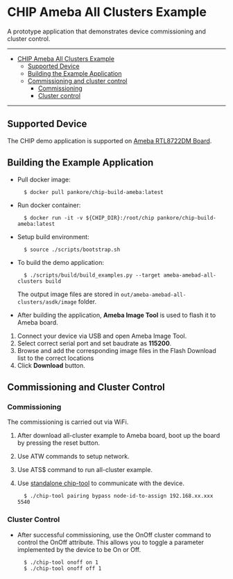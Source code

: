 # CHIP Ameba All Clusters Example

A prototype application that demonstrates device commissioning and cluster
control.

---

-   [CHIP Ameba All Clusters Example](#chip-ameba-all-clusters-example)
    -   [Supported Device](#supported-device)
    -   [Building the Example Application](#building-the-example-application)
    -   [Commissioning and cluster control](#commissioning-and-cluster-control)
        -   [Commissioning](#commissioning)
        -   [Cluster control](#cluster-control)

---

## Supported Device

The CHIP demo application is supported on
[Ameba RTL8722DM Board](https://www.amebaiot.com/en/amebad).

## Building the Example Application

-   Pull docker image:

          $ docker pull pankore/chip-build-ameba:latest

-   Run docker container:

          $ docker run -it -v ${CHIP_DIR}:/root/chip pankore/chip-build-ameba:latest

-   Setup build environment:

          $ source ./scripts/bootstrap.sh

-   To build the demo application:

          $ ./scripts/build/build_examples.py --target ameba-amebad-all-clusters build

    The output image files are stored in
    `out/ameba-amebad-all-clusters/asdk/image` folder.

-   After building the application, **Ameba Image Tool** is used to flash it to
    Ameba board.

1.  Connect your device via USB and open Ameba Image Tool.
2.  Select correct serial port and set baudrate as **115200**.
3.  Browse and add the corresponding image files in the Flash Download list to
    the correct locations
4.  Click **Download** button.

## Commissioning and Cluster Control

### Commissioning

The commissioning is carried out via WiFi.

1.  After download all-cluster example to Ameba board, boot up the board by
    pressing the reset button.
2.  Use ATW commands to setup network.
3.  Use ATS\$ command to run all-cluster example.
4.  Use
    [standalone chip-tool](https://github.com/project-chip/connectedhomeip/tree/master/examples/chip-tool)
    to communicate with the device.

          $ ./chip-tool pairing bypass node-id-to-assign 192.168.xx.xxx 5540

### Cluster Control

-   After successful commissioning, use the OnOff cluster command to control the
    OnOff attribute. This allows you to toggle a parameter implemented by the
    device to be On or Off.

          $ ./chip-tool onoff on 1
          $ ./chip-tool onoff off 1
